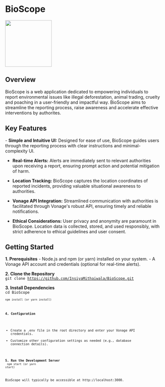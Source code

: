 # BioScope
<img src="https://dishapatel126.github.io/hosted-assets/bioscope.png" style="width:150px; height: auto">
<h2>Overview</h2>
<p>BioScope is a web application dedicated to empowering individuals to report environmental issues like illegal deforestation, animal trading, cruelty and poaching in a user-friendly and impactful way. BioScope aims to streamline the reporting process, raise awareness and accelerate effective interventions by authorites.</p>

<h2>Key Features</h2>
- <b>Simple and Intuitive UI:</b> Designed for ease of use, BioScope guides users through the reporting process with clear instructions and minimal-complexity UI.

- <b>Real-time Alerts:</b> Alerts are immediately sent to relevant authorities upon receiving a report, ensuring prompt action and potential mitigation of harm.

- <b>Location Tracking:</b> BioScope captures the location coordinates of reported incidents, providing valuable situational awareness to authorities.
  
- <b>Vonage API Integration:</b> Streamlined communication with authorities is facilitated through Vonage's robust API, ensuring timely and reliable notifications.
  
- <b>Ethical Considerations:</b> User privacy and anonymity are paramount in BioScope. Location data is collected, stored, and used responsibly, with strict adherence to ethical guidelines and user consent.

<h2>Getting Started</h2>
<b>1. Prerequisites</b>
- Node.js and npm (or yarn) installed on your system.
- A Vonage API account and credentials (optional for real-time alerts).

<b>2. Clone the Repository</b><br>
<code>git clone https://github.com/InsiyaMithaiwala/BioScope.git</code>

<b>3. Install Dependencies</b><br>
<code>cd BioScope<code> <br>
<code>npm install (or yarn install)</code>

<b>4. Configuration</b>
- Create a .env file in the root directory and enter your Vonage API credentials.
- Customize other configuration settings as needed (e.g., database connection details).

<b>5. Run the Development Server</b><br>
<code>npm start (or yarn start)</code>

BioScope will typically be accessible at http://localhost:3000.
